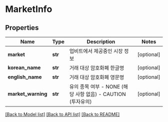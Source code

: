 # MarketInfo

## Properties
Name | Type | Description | Notes
------------ | ------------- | ------------- | -------------
**market** | **str** | 업비트에서 제공중인 시장 정보 | [optional] 
**korean_name** | **str** | 거래 대상 암호화폐 한글명 | [optional] 
**english_name** | **str** | 거래 대상 암호화폐 영문명 | [optional] 
**market_warning** | **str** | 유의 종목 여부 - NONE (해당 사항 없음) - CAUTION (투자유의)  | [optional] 

[[Back to Model list]](../README.md#documentation-for-models) [[Back to API list]](../README.md#documentation-for-api-endpoints) [[Back to README]](../README.md)


